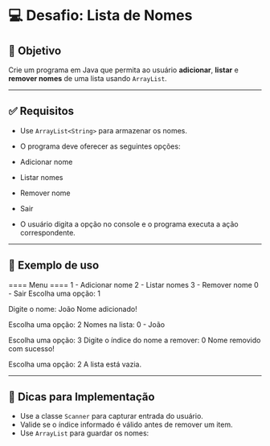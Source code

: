 
# 💻 Desafio: Lista de Nomes

## 🎯 Objetivo

Crie um programa em Java que permita ao usuário **adicionar**, **listar** e **remover nomes** de uma lista usando `ArrayList`.

---

## ✅ Requisitos

- Use `ArrayList<String>` para armazenar os nomes.
- O programa deve oferecer as seguintes opções:

- Adicionar nome
- Listar nomes
- Remover nome
- Sair

- O usuário digita a opção no console e o programa executa a ação correspondente.

---

## 🧠 Exemplo de uso

==== Menu ====
1 - Adicionar nome
2 - Listar nomes
3 - Remover nome
0 - Sair
Escolha uma opção: 1

Digite o nome: João
Nome adicionado!

Escolha uma opção: 2
Nomes na lista:
0 - João

Escolha uma opção: 3
Digite o índice do nome a remover: 0
Nome removido com sucesso!

Escolha uma opção: 2
A lista está vazia.

---

## 🧰 Dicas para Implementação

- Use a classe `Scanner` para capturar entrada do usuário.
- Valide se o índice informado é válido antes de remover um item.
- Use `ArrayList` para guardar os nomes:
